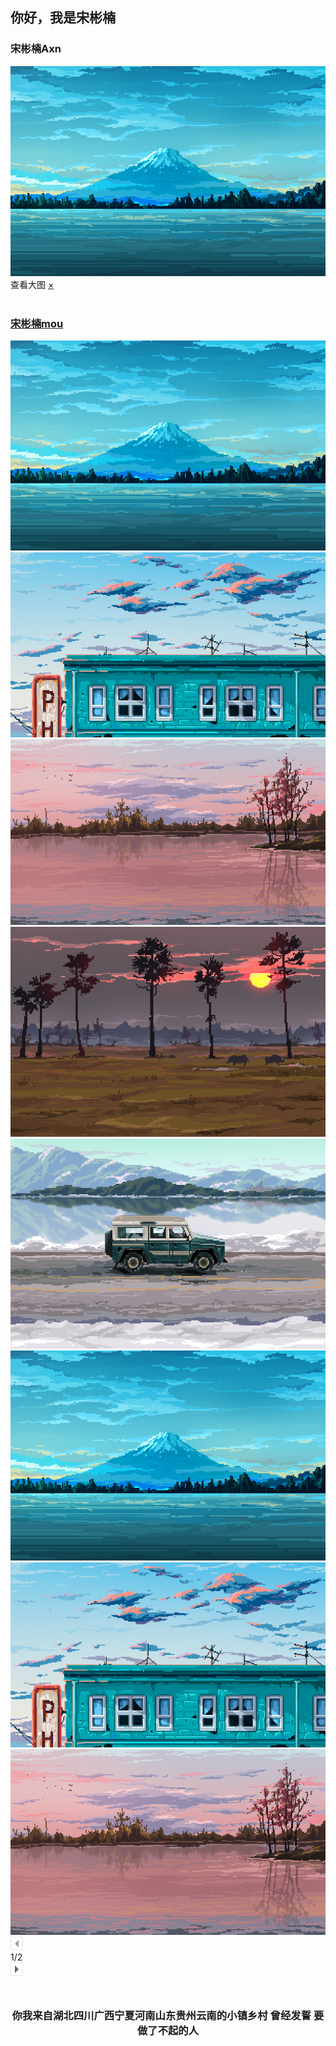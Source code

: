 ## 你好，我是宋彬楠 
<html>
<head>
<meta charset="utf-8" />
<title>你好，朋友</title>
<link rel="stylesheet" type="text/css" href="css/new_file.css">
</head>
<body>
<div class="product">
<div class="productcen_content">
	<div class="product_introduce">
		<div class="product_main">
			<div class="product_j">
				<h3>宋彬楠<span class="product_x">Axn</span></h3>
			</div>
		</div>
		<div class="product_picture">
			<div class="product_picture1">
				<a href="###"><img src="img/a1.png"  /></a>
			</div>
		</div>
	</div>
</div>
<div class="tanchukuang_bg11"></div>
<div class="picture">
	<div class="picture_top">
		<span>查看大图</span>
		<a class="clos" href="###">×</a>
	</div>
	<div class="picture_bottom">
		<div class="picture_left">
			<div class="picture_img">
				<div class="picture_img2">
					<img src="" class="showImg" />
				</div>
			</div>
			<div class="prev">
				<a href="###"></a>
			</div>
			<div class="next">
				<a href="###"></a>
			</div>
		</div>
		<div class="picture_right">
			<div class="picture_name">
				<a href="###">
					<h3>宋彬楠<span class="product_x">mou</span></h3></a>
			</div>
			<div class="picture_suo">
				<div class="picture_suo_t">
					<div class="picture_suo_img suo-img">
						<img class="lazy" src="img/a1.png" />
					</div>
					<div class="picture_suo_img">
						<img class="lazy" src="img/a2.png" />
					</div>
					<div class="picture_suo_img">
						<img class="lazy" src="img/a3.png" />
					</div>
					<div class="picture_suo_img">
						<img class="lazy" src="img/a4.png" />
					</div>
					<div class="picture_suo_img">
						<img class="lazy" src="img/a5.png" />
					</div>
					<div class="picture_suo_img">
						<img class="lazy" src="img/a1.png" />
					</div>
					<div class="picture_suo_img">
						<img class="lazy" src="img/a2.png" />
					</div>
					<div class="picture_suo_img">
						<img class="lazy" src="img/a3.png" />
					</div>
				</div>
				<div class="picture_suo_t" style="display: none;">
					<div class="picture_suo_img">
						<img class="lazy" src="img/a1.png" />
					</div>
					<div class="picture_suo_img">
						<img class="lazy" src="img/a2.png" />
					</div>
					<div class="picture_suo_img">
						<img class="lazy" src="img/a3.png" />
					</div>
					<div class="picture_suo_img">
						<img class="lazy" src="img/a4.png" />
					</div>
					<div class="picture_suo_img">
						<img class="lazy" src="img/a5.png" />
					</div>
				</div>
				<div class="picture_fenye">
					<div class="picture_prev">
						<img class="lazy" src="img/picture_prev.jpg" />
					</div>
					<span>1/2</span>
					<div class="picture_next">
						<img class="lazy" src="img/picture_next.jpg" />
					</div>
				</div>
			</div>
		</div>
	</div>
</div>
</div>

<script src="js/jquery-1.4.2.js" type="text/javascript" charset="utf-8"></script>
<script src="js/new_file.js" type="text/javascript" charset="utf-8"></script>

<div style="text-align:center;margin:50px 0; font:normal 14px/24px 'MicroSoft YaHei';">
	
<h3><p>你我来自湖北四川广西宁夏河南山东贵州云南的小镇乡村
曾经发誓 要做了不起的人</p><h3>
